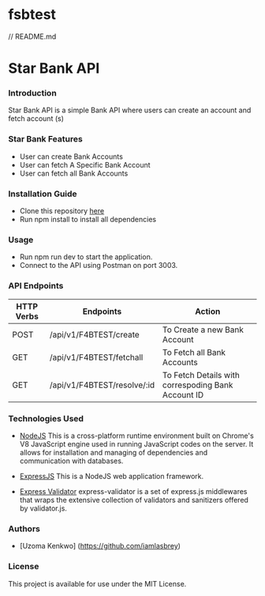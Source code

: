 # fsbtest
// README.md
# Star Bank API

### Introduction
Star Bank API is a simple Bank API where users can create an account and fetch account (s)

### Star Bank Features
* User can create Bank Accounts
* User can fetch A Specific Bank Account
* User can fetch all Bank Accounts

### Installation Guide
* Clone this repository [here](https://github.com/iamlasbrey/fsbtest.git)
* Run npm install to install all dependencies

### Usage
* Run npm run dev to start the application.
* Connect to the API using Postman on port 3003.

### API Endpoints
| HTTP Verbs | Endpoints | Action |
| --- | --- | --- |
| POST | /api/v1/F4BTEST/create | To Create a new Bank Account |
| GET |  /api/v1/F4BTEST/fetchall  | To Fetch all Bank Accounts |
| GET | /api/v1/F4BTEST/resolve/:id | To Fetch Details with correspoding Bank Account ID |


### Technologies Used

* [NodeJS](https://nodejs.org/) This is a cross-platform runtime environment built on Chrome's V8 JavaScript engine used in running JavaScript codes on the server. It allows for installation and managing of dependencies and communication with databases.

* [ExpressJS](https://www.expresjs.org/) This is a NodeJS web application framework.

* [Express Validator](https://express-validator.github.io/docs/) express-validator is a set of express.js middlewares that wraps the extensive collection of validators and sanitizers offered by validator.js.

### Authors
* [Uzoma Kenkwo] (https://github.com/iamlasbrey)

### License
This project is available for use under the MIT License.